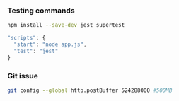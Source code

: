 ### Testing commands

```bash
npm install --save-dev jest supertest
```

```javascript
"scripts": {
  "start": "node app.js",
  "test": "jest"
}
```

### Git issue
```bash
git config --global http.postBuffer 524288000 #500MB
```